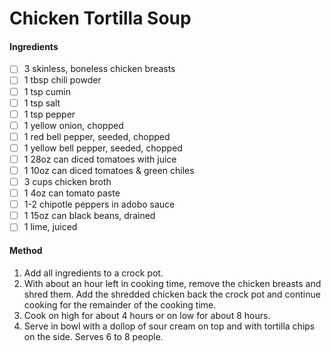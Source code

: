 <!-- TAG: lunch -->
<!-- TAG: dinner -->
<!-- TAG: soup -->
<!-- TAG: meat -->
<!-- TAG: chicken -->

# Chicken Tortilla Soup

#### Ingredients

- [ ] 3 skinless, boneless chicken breasts
- [ ] 1 tbsp chili powder
- [ ] 1 tsp cumin
- [ ] 1 tsp salt
- [ ] 1 tsp pepper
- [ ] 1 yellow onion, chopped
- [ ] 1 red bell pepper, seeded, chopped
- [ ] 1 yellow bell pepper, seeded, chopped
- [ ] 1 28oz can diced tomatoes with juice
- [ ] 1 10oz can diced tomatoes & green chiles <!-- Rotel -->
- [ ] 3 cups chicken broth
- [ ] 1 4oz can tomato paste
- [ ] 1-2 chipotle peppers in adobo sauce
- [ ] 1 15oz can black beans, drained
- [ ] 1 lime, juiced

#### Method

1. Add all ingredients to a crock pot.
2. With about an hour left in cooking time, remove the chicken breasts and shred them. Add the shredded chicken back the crock pot and continue cooking for the remainder of the cooking time.
3. Cook on high for about 4 hours or on low for about 8 hours.
4. Serve in bowl with a dollop of sour cream on top and with tortilla chips on the side. Serves 6 to 8 people.
